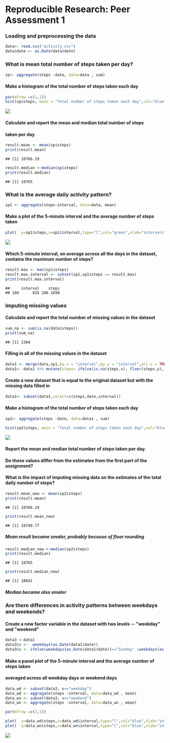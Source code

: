 # Reproducible Research: Peer Assessment 1


### Loading and preprocessing the data


```r
data<- read.csv("activity.csv")
data$date <- as.Date(data$date)
```

### What is mean total number of steps taken per day? 


```r
sp<- aggregate(steps ~date, data=data , sum)
```
#### Make a histogram of the total number of steps taken each day

```r
par(mfrow =c(1,1))
hist(sp$steps, main = "Total number of steps taken each day",col="blue",xlab="Number of Steps")
```

![](PA1_template_files/figure-html/unnamed-chunk-3-1.png)<!-- -->

#### Calculate and report the **mean** and **median** total number of steps 
#### taken per day

```r
result.mean <- mean(sp$steps)
print(result.mean)
```

```
## [1] 10766.19
```

```r
result.median <-median(sp$steps)
print(result.median)
```

```
## [1] 10765
```
### What is the average daily activity pattern?


```r
sp1 <- aggregate(steps~interval, data=data, mean)
```

#### Make a  plot  of the 5-minute interval  and the average number of steps  taken

```r
plot(  y=sp1$steps,x=sp1$interval,type="l",col="green",xlab="intervals",ylab ="Average Number of staps" , main = "Average number of steps taken by interval")
```

![](PA1_template_files/figure-html/unnamed-chunk-6-1.png)<!-- -->

#### Which 5-minute interval, on average across all the days in the dataset, contains the maximum number of steps?

```r
result.max <- max(sp1$steps)
result.max.interval <- subset(sp1,sp1$steps == result.max)
print(result.max.interval)
```

```
##     interval    steps
## 104      835 206.1698
```
### Imputing missing values

#### Calculate and report the total number of missing values in the dataset

```r
sum_na <- sum(is.na(data$steps))
print(sum_na)
```

```
## [1] 2304
```
#### Filling in all of the missing values in the dataset

```r
data1 <- merge(data,sp1,by.x = "interval",by.y = "interval",all.x = TRUE)
data1<- data1 %>% mutate(steps= ifelse(is.na(steps.x), floor(steps.y), data1$steps.x))
```
#### Create a new dataset that is equal to the original dataset but with the  missing data filled in

```r
data1<- subset(data1,select=c(steps,date,interval))
```
#### Make a histogram of the total number of steps taken each day 

```r
sp2<- aggregate(steps ~date, data=data1 , sum)

hist(sp2$steps, main = "Total number of steps taken each day",col="blue",xlab="Number of Steps")
```

![](PA1_template_files/figure-html/unnamed-chunk-11-1.png)<!-- -->

#### Report the **mean** and **median** total number of steps taken per day. 
#### Do these values differ from the estimates from the first part of the assignment? 
#### What is the impact of imputing missing data on  the estimates of the total daily number of steps?

```r
result.mean_new <- mean(sp2$steps)
print(result.mean)
```

```
## [1] 10766.19
```

```r
print(result.mean_new)
```

```
## [1] 10749.77
```
##### Mean result became smaler, probably becouse of floor rounding

```r
result.median_new <-median(sp2$steps)
print(result.median)
```

```
## [1] 10765
```

```r
print(result.median_new)
```

```
## [1] 10641
```
##### Median became also smaler 
### Are there differences in activity patterns between weekdays and weekends?
#### Create a new factor variable in the dataset with two levels -- "weekday" and "weekend" 

```r
data3 <-data1
data3$v <-  weekdays(as.Date(data1$date))
data3$v <- ifelse(weekdays(as.Date(data1$date))=="Sunday" |weekdays(as.Date(data1$date))=="Saterday","weekend","weekday")
```
#### Make a panel plot of the 5-minute interval and the average number of steps taken
#### averaged across all weekday days or weekend days

```r
data_wd <- subset(data3, v=="weekday")
data_wd <- aggregate(steps ~interval, data=data_wd , mean)
data_wn <- subset(data3, v=="weekend")
data_wn <- aggregate(steps ~interval, data=data_wn , mean)
```

```r
par(mfrow =c(2,1))

plot(  y=data_wd$steps,x=data_wd$interval,type="l",col="blue",xlab="intervals",ylab ="Number of Staps" , main = "Weekdays")
plot(  y=data_wn$steps,x=data_wn$interval,type="l",col="blue",xlab="intervals",ylab ="Number of Staps" , main = "Weekend")
```

![](PA1_template_files/figure-html/unnamed-chunk-16-1.png)<!-- -->

